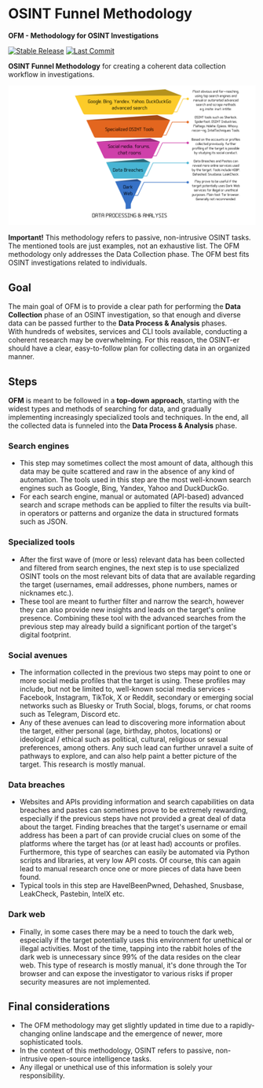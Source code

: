 # OSINT Funnel Methodology
**OFM - Methodology for OSINT Investigations**

[![Stable Release](https://img.shields.io/badge/version-1.0.0-blue.svg)](https://github.com/0SINTr/ofm/releases/tag/v1.0.0)
[![Last Commit](https://img.shields.io/github/last-commit/0SINTr/ofm)](https://github.com/0SINTr/ofm/commits/main)

**OSINT Funnel Methodology** for creating a coherent data collection workflow in investigations.

![ofm](img/ofm.png)

**Important!**
This methodology refers to passive, non-intrusive OSINT tasks.
The mentioned tools are just examples, not an exhaustive list.
The OFM methodology only addresses the Data Collection phase.
The OFM best fits OSINT investigations related to individuals.

## Goal
The main goal of OFM is to provide a clear path for performing the **Data Collection** phase of an OSINT investigation, so that enough and diverse data can be passed further to the **Data Process & Analysis** phases.\
With hundreds of websites, services and CLI tools available, conducting a coherent research may be overwhelming. For this reason, the OSINT-er should have a clear, easy-to-follow plan for collecting data in an organized manner.

## Steps
**OFM** is meant to be followed in a **top-down approach**, starting with the widest types and methods of searching for data, and gradually implementing increasingly specialized tools and techniques. In the end, all the collected data is funneled into the **Data Process & Analysis** phase.

### Search engines
- This step may sometimes collect the most amount of data, although this data may be quite scattered and raw in the absence of any kind of automation. The tools used in this step are the most well-known search engines such as Google, Bing, Yandex, Yahoo and DuckDuckGo.
- For each search engine, manual or automated (API-based) advanced search and scrape methods can be applied to filter the results via built-in operators or patterns and organize the data in structured formats such as JSON.

### Specialized tools
- After the first wave of (more or less) relevant data has been collected and filtered from search engines, the next step is to use specialized OSINT tools on the most relevant bits of data that are available regarding the target (usernames, email addresses, phone numbers, names or nicknames etc.).
- These tool are meant to further filter and narrow the search, however they can also provide new insights and leads on the target's online presence. Combining these tool with the advanced searches from the previous step may already build a significant portion of the target's digital footprint.

### Social avenues
- The information collected in the previous two steps may point to one or more social media profiles that the target is using. These profiles may include, but not be limited to, well-known social media services - Facebook, Instagram, TikTok, X or Reddit, secondary or emerging social networks such as Bluesky or Truth Social, blogs, forums, or chat rooms such as Telegram, Discord etc.
- Any of these avenues can lead to discovering more information about the target, either personal (age, birthday, photos, locations) or ideological / ethical such as political, cultural, religious or sexual preferences, among others. Any such lead can further unravel a suite of pathways to explore, and can also help paint a better picture of the target. This research is mostly manual.

### Data breaches
- Websites and APIs providing information and search capabilities on data breaches and pastes can sometimes prove to be extremely rewarding, especially if the previous steps have not provided a great deal of data about the target. Finding breaches that the target's username or email address has been a part of can provide crucial clues on some of the platforms where the target has (or at least had) accounts or profiles. Furthermore, this type of searches can easily be automated via Python scripts and libraries, at very low API costs. Of course, this can again lead to manual research once one or more pieces of data have been found.
- Typical tools in this step are HaveIBeenPwned, Dehashed, Snusbase, LeakCheck, Pastebin, IntelX etc.

### Dark web
- Finally, in some cases there may be a need to touch the dark web, especially if the target potentially uses this environment for unethical or illegal activities. Most of the time, tapping into the rabbit holes of the dark web is unnecessary since 99% of the data resides on the clear web. This type of research is mostly manual, it's done through the Tor browser and can expose the investigator to various risks if proper security measures are not implemented.

## Final considerations
- The OFM methodology may get slightly updated in time due to a rapidly-changing online landscape and the emergence of newer, more sophisticated tools.
- In the context of this methodology, OSINT refers to passive, non-intrusive open-source intelligence tasks.
- Any illegal or unethical use of this information is solely your responsibility.
